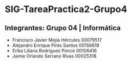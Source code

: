 # SIG-TareaPractica2-Grupo4

## Integrantes: Grupo 04 | Informática
- Francisco Javier Mejía Hércules 00079517
- Alejandro Enrique Pinto Santos 00156618
- Erika Liliana Rodríguez Ponce 00106416
- Jaime Orlando Serrano Rivas 00025318
